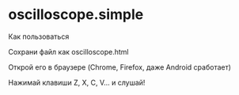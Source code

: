 # oscilloscope.simple
Как пользоваться

Сохрани файл как oscilloscope.html

Открой его в браузере (Chrome, Firefox, даже Android сработает)

Нажимай клавиши Z, X, C, V... и слушай!

